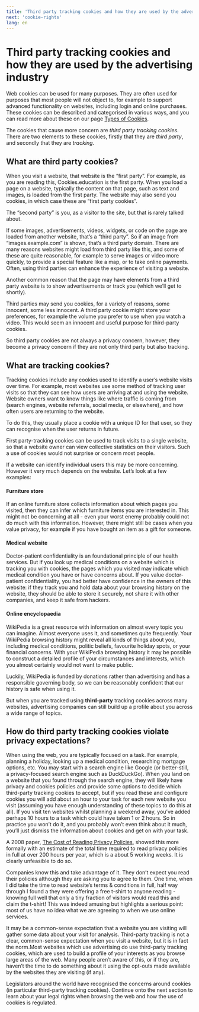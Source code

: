 ```yaml
---
title: 'Third party tracking cookies and how they are used by the advertising industry | Cookies.education'
next: 'cookie-rights'
lang: en
---
```


# Third party tracking cookies and how they are used by the advertising industry 

Web cookies can be used for many purposes. They are often used for purposes that most people will not object to, for example to support advanced functionality on websites, including login and online purchases. These cookies can be described and categorised in various ways, and you can read more about these on our page [Types of Cookies](./cookie-types.md).

The cookies that cause more concern are _third party tracking cookies_. There are two elements to these cookies, firstly that they are _third party_, and secondly that they are _tracking_.

## What are third party cookies?

When you visit a website, that website is the “first party”. For example, as you are reading this, Cookies.education is the first party. When you load a page on a website, typically the content on that page, such as text and images, is loaded from the first party. The website may also send you cookies, in which case these are “first party cookies”.

The “second party” is you, as a visitor to the site, but that is rarely talked about.

If some images, advertisements, videos, widgets, or code on the page are loaded from another website, that’s a “third party”. So if an image from “images.example.com” is shown, that’s a third party domain. There are many reasons websites might load from third party like this, and some of these are quite reasonable, for example to serve images or video more quickly, to provide a special feature like a map, or to take online payments. Often, using third parties can enhance the experience of visiting a website.

Another common reason that the page may have elements from a third party website is to show advertisements or track you (which we’ll get to shortly).

Third parties may send you cookies, for a variety of reasons, some innocent, some less innocent. A third party cookie might store your preferences, for example the volume you prefer to use when you watch a video. This would seem an innocent and useful purpose for third-party cookies.

So third party cookies are not always a privacy concern, however, they become a privacy concern if they are not only third party but also tracking.

## What are tracking cookies?

Tracking cookies include any cookies used to identify a user’s website visits over time. For example, most websites use some method of tracking user visits so that they can see how users are arriving at and using the website. Website owners want to know things like where traffic is coming from (search engines, website referrals, social media, or elsewhere), and how often users are returning to the website.

To do this, they usually place a cookie with a unique ID for that user, so they can recognise when the user returns in future.

First party-tracking cookies can be used to track visits to a single website, so that a website owner can view collective statistics on their visitors. Such a use of cookies would not surprise or concern most people.

If a website can identify individual users this may be more concerning. However it very much depends on the website. Let’s look at a few examples:

#### Furniture store

If an online furniture store collects information about which pages you visited, then they can infer which furniture items you are interested in. This might not be concerning at all - even your worst enemy probably could not do much with this information. However, there might still be cases when you value privacy, for example if you have bought an item as a gift for someone.

#### Medical website

Doctor-patient confidentiality is an foundational principle of our health services. But if you look up medical conditions on a website which is tracking you with cookies, the pages which you visited may indicate which medical condition you have or have concerns about. If you value doctor-patient confidentiality, you had better have confidence in the owners of this website: if they track you and hold data about your browsing history on the website, they should be able to store it securely, not share it with other companies, and keep it safe from hackers.

#### Online encyclopaedia

WikiPedia is a great resource with information on almost every topic you can imagine. Almost everyone uses it, and sometimes quite frequently. Your WikiPedia browsing history might reveal all kinds of things about you, including medical conditions, politic beliefs, favourite holiday spots, or your financial concerns. With your WikiPedia browsing history it may be possible to construct a detailed profile of your circumstances and interests, which you almost certainly would not want to make public.

Luckily, WikiPedia is funded by donations rather than advertising and has a responsible governing body, so we can be reasonably confident that our history is safe when using it.

But when you are tracked using **third-party** tracking cookies across many websites, advertising companies can still build up a profile about you across a wide range of topics.
 
## How do third party tracking cookies violate privacy expectations?

When using the web, you are typically focused on a task. For example, planning a holiday, looking up a medical condition, researching mortgage options, etc. You may start with a search engine like Google (or better-still, a privacy-focused search engine such as DuckDuckGo). When you land on a website that you found through the search engine, they will likely have privacy and cookies policies and provide some options to decide which third-party tracking cookies to accept, but if you read these and configure cookies you will add about an hour to your task for each new website you visit (assuming you have enough understanding of these topics to do this at all). If you visit ten websites whilst planning a weekend away, you’ve added perhaps 10 hours to a task which could have taken 1 or 2 hours. So in practice you won’t do it, and you probably won’t even think about it much, you’ll just dismiss the information about cookies and get on with your task.

A 2008 paper, [The Cost of Reading Privacy Policies](http://lorrie.cranor.org/pubs/readingPolicyCost-authorDraft.pdf), showed this more formally with an estimate of the total time required to read privacy policies in full at over 200 hours per year, which is a about 5 working weeks. It is clearly unfeasible to do so.

Companies know this and take advantage of it. They don’t expect you read their policies although they are asking you to agree to them. One time, when I did take the time to read website’s terms & conditions in full, half way through I found a they were offering a free t-shirt to anyone reading - knowing full well that only a tiny fraction of visitors would read this and claim the t-shirt! This was indeed amusing but highlights a serious point: most of us have no idea what we are agreeing to when we use online services.

It may be a common-sense expectation that a website you are visiting will gather some data about your visit for analysis. Third-party tracking is not a clear, common-sense expectation when you visit a website, but it is in fact the norm.Most websites which use advertising do use third-party tracking cookies, which are used to build a profile of your interests as you browse large areas of the web. Many people aren’t aware of this, or if they are, haven’t the time to do something about it using the opt-outs made available by the websites they are visiting (if any).

Legislators around the world have recognised the concerns around cookies (in particular third-party tracking cookies). Continue onto the next section to learn about your legal rights when browsing the web and how the use of cookies is regulated.

